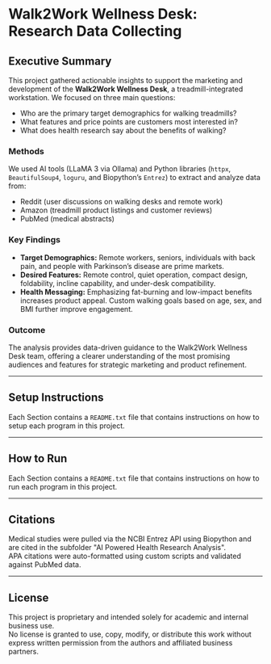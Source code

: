 # Walk2Work Wellness Desk: Research Data Collecting

## Executive Summary

This project gathered actionable insights to support the marketing and development of the **Walk2Work Wellness Desk**, a treadmill-integrated workstation. We focused on three main questions:

- Who are the primary target demographics for walking treadmills?
- What features and price points are customers most interested in?
- What does health research say about the benefits of walking?

### Methods

We used AI tools (LLaMA 3 via Ollama) and Python libraries (`httpx`, `BeautifulSoup4`, `loguru`, and Biopython’s `Entrez`) to extract and analyze data from:
- Reddit (user discussions on walking desks and remote work)
- Amazon (treadmill product listings and customer reviews)
- PubMed (medical abstracts)

### Key Findings

- **Target Demographics:** Remote workers, seniors, individuals with back pain, and people with Parkinson’s disease are prime markets.
- **Desired Features:** Remote control, quiet operation, compact design, foldability, incline capability, and under-desk compatibility.
- **Health Messaging:** Emphasizing fat-burning and low-impact benefits increases product appeal. Custom walking goals based on age, sex, and BMI further improve engagement.

### Outcome

The analysis provides data-driven guidance to the Walk2Work Wellness Desk team, offering a clearer understanding of the most promising audiences and features for strategic marketing and product refinement.

---

## Setup Instructions

Each Section contains a `README.txt` file that contains instructions on how to setup each program in this project.


---

## How to Run

Each Section contains a `README.txt` file that contains instructions on how to run each program in this project.

---

## Citations

Medical studies were pulled via the NCBI Entrez API using Biopython and are cited in the subfolder "AI Powered Health Research Analysis".  
APA citations were auto-formatted using custom scripts and validated against PubMed data.

---

## License

This project is proprietary and intended solely for academic and internal business use.  
No license is granted to use, copy, modify, or distribute this work without express written permission from the authors and affiliated business partners.
